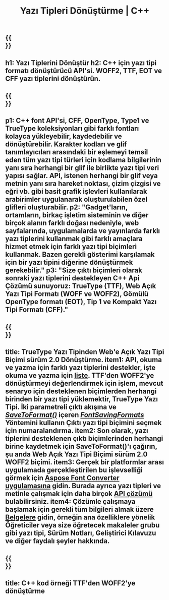 ﻿---
translation: true
template: /_templates/conversion-cpp.md
title: Yazı Tipleri Dönüştürme | C++
url: /cpp/conversion/
description: C++ Yazı tipi işleme kitaplığı ve web uygulamalarıyla yazı tiplerini dönüştürün. TTF, WOFF, CFF, EOT ve Type 1 yazı tipleriyle çalışabilen dönüştürme işlevi.
metakeywords: c++ yazı tipi dönüştürme, yazı tipi dönüştürme çözümleri c++, yazı tipi conerter cpp
family: font
platformtag: cpp
feature: conversion
---

{{<section banner>}}
---
h1: Yazı Tiplerini Dönüştür
h2: С++ için yazı tipi formatı dönüştürücü API'si. WOFF2, TTF, EOT ve CFF yazı tiplerini dönüştürün.
---

{{<section overview>}}
---
p1: С++ font API'si, CFF, OpenType, Type1 ve TrueType koleksiyonları gibi farklı fontları kolayca yükleyebilir, kaydedebilir ve dönüştürebilir. Karakter kodları ve glif tanımlayıcıları arasındaki bir eşlemeyi temsil eden tüm yazı tipi türleri için kodlama bilgilerinin yanı sıra herhangi bir glif ile birlikte yazı tipi veri yapısı sağlar. API, istenen herhangi bir glif veya metnin yanı sıra hareket noktası, çizim çizgisi ve eğri vb. gibi basit grafik işlevleri kullanılarak arabirimler uygulanarak oluşturulabilen özel glifleri oluşturabilir.
p2: "Gadget'ların, ortamların, birkaç işletim sisteminin ve diğer birçok alanın farklı doğası nedeniyle, web sayfalarında, uygulamalarda ve yayınlarda farklı yazı tiplerini kullanmak gibi farklı amaçlara hizmet etmek için farklı yazı tipi biçimleri kullanmak. Bazen gerekli gösterimi karşılamak için bir yazı tipini diğerine dönüştürmek gerekebilir."
p3: "Size çıktı biçimleri olarak sonraki yazı tiplerini destekleyen С++ Api Çözümü sunuyoruz: TrueType (TTF), Web Açık Yazı Tipi Formatı (WOFF ve WOFF2), Gömülü OpenType formatı (EOT), Tip 1 ve Kompakt Yazı Tipi Formatı (CFF)."
---

{{<section feature1>}}
---
title: TrueType Yazı Tipinden Web'e Açık Yazı Tipi Biçimi sürüm 2.0 Dönüştürme.
item1: API, okuma ve yazma için farklı yazı tiplerini destekler, işte okuma ve yazma için [liste](https://docs.aspose.com/font/cpp/convert/#formats-supported-for-reading-andor-writing). TTF'den WOFF2'ye dönüştürmeyi değerlendirmek için işlem, mevcut senaryo için desteklenen biçimlerden herhangi birinden bir yazı tipi yüklemektir, TrueType Yazı Tipi. İki parametreli çıktı akışına ve [*SaveToFormat()*](https://reference.aspose.com/font/cpp/class/aspose.font.font#a670ea97404fd72c2e51b0e8c543c8a45) içeren [*FontSavingFormats*](https://reference.aspose.com/font/cpp/namespace/aspose.font#a93d0dcc7c00f5c7027d60e14a5433c74)  Yöntemini kullanın Çıktı yazı tipi biçimini seçmek için numaralandırma.
item2: Son olarak, yazı tiplerini desteklenen çıktı biçimlerinden herhangi birine kaydetmek için SaveToFormat()'ı çağırın, şu anda Web Açık Yazı Tipi Biçimi sürüm 2.0 WOFF2 biçimi.
item3: Gerçek bir platformlar arası uygulamada gerçekleştirilen bu işlevselliği görmek için [Aspose Font Converter uygulamasına](https://products.aspose.app/font/conversion) gidin. Burada ayrıca yazı tipleri ve metinle çalışmak için daha birçok [API çözümü](https://products.aspose.app/font/applications) bulabilirsiniz.
item4: Çözümle çalışmaya başlamak için gerekli tüm bilgileri almak üzere [Belgelere](https://docs.aspose.com/font/net/) gidin, örneğin ana özelliklere yönelik Öğreticiler veya size öğretecek makaleler grubu gibi yazı tipi, Sürüm Notları, Geliştirici Kılavuzu ve diğer faydalı şeyler hakkında.
---

{{<section codeexample>}}
---
title: C++ kod örneği TTF'den WOFF2'ye dönüştürme
---



